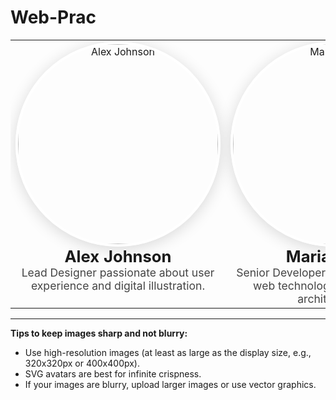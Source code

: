 # Web-Prac
<!-- 
  Two large, crisp profile cards side by side using HTML for layout inside Markdown.
  Replace the image URLs with your own high-resolution images (ideally at least 320x320px).
-->

<table>
  <tr>
    <td align="center" valign="top" width="400">
      <img src="https://randomuser.me/api/portraits/men/32.jpg" width="320" height="320" style="border-radius:50%;border:4px solid #fff;box-shadow:0 4px 24px rgba(0,0,0,0.15);" alt="Alex Johnson"/><br>
      <strong style="font-size:1.6em;">Alex Johnson</strong><br>
      <span style="font-size:1.1em;color:#444;">
        Lead Designer passionate about user experience and digital illustration.
      </span>
    </td>
    <td align="center" valign="top" width="400">
      <img src="https://randomuser.me/api/portraits/women/44.jpg" width="320" height="320" style="border-radius:50%;border:4px solid #fff;box-shadow:0 4px 24px rgba(0,0,0,0.15);" alt="Maria Smith"/><br>
      <strong style="font-size:1.6em;">Maria Smith</strong><br>
      <span style="font-size:1.1em;color:#444;">
        Senior Developer focused on modern web technologies and scalable architectures.
      </span>
    </td>
  </tr>
</table>

---

**Tips to keep images sharp and not blurry:**
- Use high-resolution images (at least as large as the display size, e.g., 320x320px or 400x400px).
- SVG avatars are best for infinite crispness.
- If your images are blurry, upload larger images or use vector graphics.
